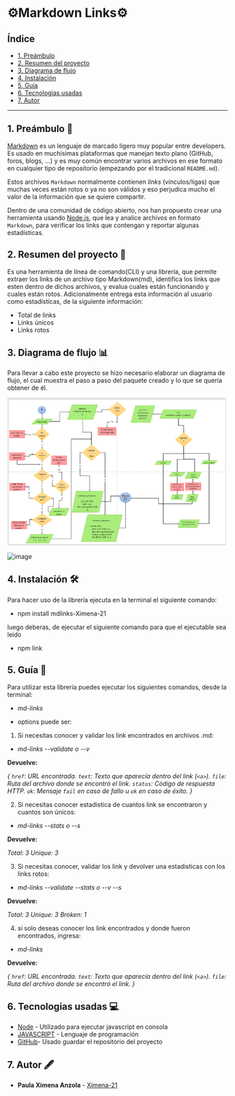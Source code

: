 # ⚙️Markdown Links⚙️

## Índice

* [1. Preámbulo](#1-preámbulo)
* [2. Resumen del proyecto](#2-resumen-del-proyecto)
* [3. Diagrama de flujo](#3-diagrama-de-flujo)
* [4. Instalación](#4-instalación)
* [5. Guía](#5-guía)
* [6. Tecnologias usadas](#6-tecnologías-usadas)
* [7. Autor](#7-Autor)
***

## 1. Preámbulo 👀

[Markdown](https://es.wikipedia.org/wiki/Markdown) es un lenguaje de marcado
ligero muy popular entre developers. Es usado en muchísimas plataformas que
manejan texto plano (GitHub, foros, blogs, ...) y es muy común
encontrar varios archivos en ese formato en cualquier tipo de repositorio
(empezando por el tradicional `README.md`).

Estos archivos `Markdown` normalmente contienen _links_ (vínculos/ligas) que
muchas veces están rotos o ya no son válidos y eso perjudica mucho el valor de
la información que se quiere compartir.

Dentro de una comunidad de código abierto, nos han propuesto crear una
herramienta usando [Node.js](https://nodejs.org/), que lea y analice archivos
en formato `Markdown`, para verificar los links que contengan y reportar
algunas estadísticas.

## 2. Resumen del proyecto 📄

Es una herramienta de línea de comando(CLI) y una librería, que permite extraer los links de un archivo tipo Markdown(md), identifica los links que esten dentro de dichos archivos, y evalua cuales están funcionando y cuales están rotos. Adicionalmente entrega esta información al usuario como estadísticas, de la siguiente información:

* Total de links 
* Links únicos
* Links rotos

## 3. Diagrama de flujo 📊

Para llevar a  cabo este proyecto se hizo necesario elaborar un diagrama de flujo, el cual muestra el paso a paso del paquete creado y lo que se queria obtener de él.

<img src="flujograma.png" width=500 >

![image](/home/ximena21/programming/BOG005-md-links/flujograma.png)

## 4. Instalación 🛠️

Para hacer uso de la librería ejecuta en la terminal el siguiente comando: 
* npm install mdlinks-Ximena-21

luego deberas, de ejecutar el siguiente comando para que el ejecutable sea leido
* npm link


## 5. Guía 📝 

Para utilizar esta librería puedes ejecutar los siguientes comandos, desde la terminal: 

* *md-links <path> <options>*

- options puede ser:

1. Si necesitas conocer y validar los link encontrados en archivos .md:
  * *md-links <path> --validate o --v*

  **Devuelve:**

*{*
    *`href`: URL encontrada.*
    *`text`: Texto que aparecía dentro del link (`<a>`).*
    *`file`: Ruta del archivo donde se encontró el link.*
    *`status`: Código de respuesta HTTP.*
    *`ok`: Mensaje `fail` en caso de fallo u `ok` en caso de éxito.*
 *}*

2. Si necesitas conocer estadistica de cuantos link  se encontraron y cuantos son únicos:
  * *md-links <path> --stats o --s*

  **Devuelve:**

  *Total: 3 Unique: 3*

3. Si necesitas conocer, validar los link y devolver una estadisticas con los links rotos:
  * *md-links <path> --validate --stats o --v --s*

  **Devuelve:**

  *Total: 3 Unique: 3 Broken: 1*

4. si solo deseas conocer los link encontrados y donde fueron encontrados, ingresa:
  * *md-links <path>*

  **Devuelve:**

*{*
    *`href`: URL encontrada.*
    *`text`: Texto que aparecía dentro del link (`<a>`).*
    *`file`: Ruta del archivo donde se encontró el link.*
*}*

## 6. Tecnologias usadas 💻
* [Node](https://nodejs.org/es/) - Utilizado para ejecutar javascript en consola
* [JAVASCRIPT](https://developer.mozilla.org/es/docs/Web/JavaScript) - Lenguaje de programación
* [GitHub](https://github.com/)- Usado guardar el repositorio del proyecto

## 7. Autor 🖋️
* **Paula Ximena Anzola** - [Ximena-21](https://github.com/Ximena-21) 
